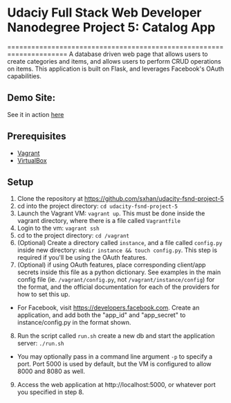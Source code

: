 # Udaciy Full Stack Web Developer Nanodegree Project 5: Catalog App
=====================================================================
A database driven web page that allows users to create categories and items,
and allows users to perform CRUD operations on items. This application is built
on Flask, and leverages Facebook's OAuth capabilities.

## Demo Site:
See it in action [here](http://catalog.thoughtforyourthoughts.com/)

## Prerequisites
- [Vagrant](http://vagrantup.com/)
- [VirtualBox](https://www.virtualbox.org/)

## Setup
1. Clone the repository at https://github.com/sxhan/udacity-fsnd-project-5
2. cd into the project directory: `cd udacity-fsnd-project-5`
3. Launch the Vagrant VM: `vagrant up`. This must be done inside the vagrant directory, where there is a file called `Vagrantfile`
4. Login to the vm: `vagrant ssh`
5. cd to the project directory: `cd /vagrant`
6. (Optional) Create a directory called `instance`, and a file called `config.py` inside new directory: `mkdir instance && touch config.py`. This step is required if you'll be using the OAuth features.
7. (Optional) if using OAuth features, place corresponding client/app secrets inside this file as a python dictionary. See examples in the main config file (ie. `/vagrant/config.py`, not `/vagrant/instance/config`) for the format, and the official documentation for each of the providers for how to set this up.
 - For Facebook, visit https://developers.facebook.com. Create an application, and add both the "app_id" and "app_secret" to instance/config.py in the format shown.
8. Run the script called `run.sh` create a new db and start the application server: `./run.sh`
 - You may optionally pass in a command line argument `-p` to specify a port. Port 5000 is used by default, but the VM is configured to allow 8000 and 8080 as well.
9. Access the web application at http://localhost:5000, or whatever port you specified in step 8.
